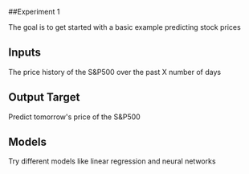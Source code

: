 ##Experiment 1

The goal is to get started with a basic example predicting stock prices

## Inputs
The price history of the S&P500 over the past X number of days

## Output Target
Predict tomorrow's price of the S&P500

## Models
Try different models like linear regression and neural networks
